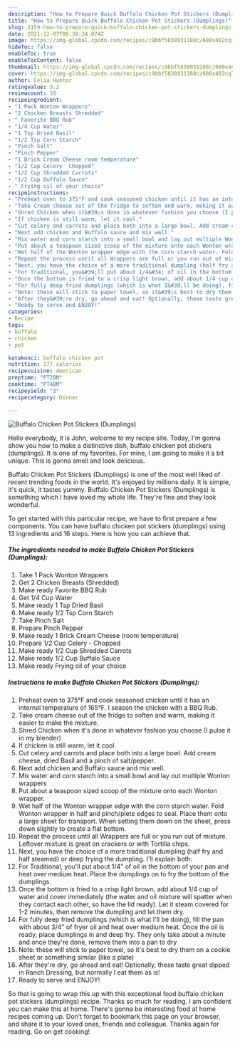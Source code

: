 ```yaml
---
description: "How to Prepare Quick Buffalo Chicken Pot Stickers (Dumplings)"
title: "How to Prepare Quick Buffalo Chicken Pot Stickers (Dumplings)"
slug: 3159-how-to-prepare-quick-buffalo-chicken-pot-stickers-dumplings
date: 2021-12-07T08:30:34.074Z
image: https://img-global.cpcdn.com/recipes/c9bbf5838931188c/680x482cq70/buffalo-chicken-pot-stickers-dumplings-recipe-main-photo.jpg
hideToc: false
enableToc: true
enableTocContent: false
thumbnail: https://img-global.cpcdn.com/recipes/c9bbf5838931188c/680x482cq70/buffalo-chicken-pot-stickers-dumplings-recipe-main-photo.jpg
cover: https://img-global.cpcdn.com/recipes/c9bbf5838931188c/680x482cq70/buffalo-chicken-pot-stickers-dumplings-recipe-main-photo.jpg
author: Celia Hunter
ratingvalue: 3.2
reviewcount: 18
recipeingredient:
- "1 Pack Wonton Wrappers"
- "2 Chicken Breasts Shredded"
- " Favorite BBQ Rub"
- "1/4 Cup Water"
- "1 Tsp Dried Basil"
- "1/2 Tsp Corn Starch"
- "Pinch Salt"
- "Pinch Pepper"
- "1 Brick Cream Cheese room temperature"
- "1/2 Cup Celery  Chopped"
- "1/2 Cup Shredded Carrots"
- "1/2 Cup Buffalo Sauce"
- " Frying oil of your choice"
recipeinstructions:
- "Preheat oven to 375°F and cook seasoned chicken until it has an internal temperature of 165°F. I season the chicken with a BBQ Rub."
- "Take cream cheese out of the fridge to soften and warm, making it easier to make the mixture."
- "Shred Chicken when it&#39;s done in whatever fashion you choose (I pulse it in my blender)"
- "If chicken is still warm, let it cool."
- "Cut celery and carrots and place both into a large bowl. Add cream cheese, dried Basil and a pinch of salt/pepper."
- "Next add chicken and Buffalo sauce and mix well."
- "Mix water and corn starch into a small bowl and lay out multiple Wonton wrappers"
- "Put about a teaspoon sized scoop of the mixture onto each Wonton wrapper."
- "Wet half of the Wonton wrapper edge with the corn starch water. Fold Wonton wrapper in half and pinch/plete edges to seal. Place them onto a large sheet for transport. When setting them down on the sheet, press down slightly to create a flat bottom."
- "Repeat the process until all Wrappers are full or you run out of mixture. Leftover mixture is great on crackers or with Tortilla chips."
- "Next, you have the choice of a more traditional dumpling (half fry and half steamed) or deep frying the dumpling. I&#39;ll explain both:"
- "For Traditional, you&#39;ll put about 1/4&#34; of oil in the bottom of your pan and heat over medium heat. Place the dumplings on to fry the bottom of the dumplings."
- "Once the bottom is fried to a crisp light brown, add about 1/4 cup of water and cover immediately (the water and oil mixture will spatter when they contact each other, so have the lid ready). Let it steam covered for 1-2 minutes, then remove the dumpling and let them dry."
- "For fully deep fried dumplings (which is what I&#39;ll be doing), fill the pan with about 3/4&#34; of fryer oil and heat over medium heat. Once the oil is ready, place dumplings in and deep fry. They only take about a minute and once they&#39;re done, remove them into a pan to dry"
- "Note: these will stick to paper towel, so it&#39;s best to dry them on a cookie sheet or something similar (like a plate)"
- "After they&#39;re dry, go ahead and eat! Optionally, these taste great dipped in Ranch Dressing, but normally I eat them as is!"
- "Ready to serve and ENJOY!"
categories:
- Recipe
tags:
- buffalo
- chicken
- pot

katakunci: buffalo chicken pot 
nutrition: 177 calories
recipecuisine: American
preptime: "PT28M"
cooktime: "PT48M"
recipeyield: "3"
recipecategory: Dinner

---
```



![Buffalo Chicken Pot Stickers (Dumplings)](https://img-global.cpcdn.com/recipes/c9bbf5838931188c/680x482cq70/buffalo-chicken-pot-stickers-dumplings-recipe-main-photo.jpg)

Hello everybody, it is John, welcome to my recipe site. Today, I'm gonna show you how to make a distinctive dish, buffalo chicken pot stickers (dumplings). It is one of my favorites. For mine, I am going to make it a bit unique. This is gonna smell and look delicious.



Buffalo Chicken Pot Stickers (Dumplings) is one of the most well liked of recent trending foods in the world. It's enjoyed by millions daily. It is simple, it's quick, it tastes yummy. Buffalo Chicken Pot Stickers (Dumplings) is something which I have loved my whole life. They're fine and they look wonderful.


To get started with this particular recipe, we have to first prepare a few components. You can have buffalo chicken pot stickers (dumplings) using 13 ingredients and 16 steps. Here is how you can achieve that.

<!--inarticleads1-->

##### The ingredients needed to make Buffalo Chicken Pot Stickers (Dumplings):

1. Take 1 Pack Wonton Wrappers
1. Get 2 Chicken Breasts (Shredded)
1. Make ready  Favorite BBQ Rub
1. Get 1/4 Cup Water
1. Make ready 1 Tsp Dried Basil
1. Make ready 1/2 Tsp Corn Starch
1. Take Pinch Salt
1. Prepare Pinch Pepper
1. Make ready 1 Brick Cream Cheese (room temperature)
1. Prepare 1/2 Cup Celery - Chopped
1. Make ready 1/2 Cup Shredded Carrots
1. Make ready 1/2 Cup Buffalo Sauce
1. Make ready  Frying oil of your choice




<!--inarticleads2-->

##### Instructions to make Buffalo Chicken Pot Stickers (Dumplings):

1. Preheat oven to 375°F and cook seasoned chicken until it has an internal temperature of 165°F. I season the chicken with a BBQ Rub.
1. Take cream cheese out of the fridge to soften and warm, making it easier to make the mixture.
1. Shred Chicken when it&#39;s done in whatever fashion you choose (I pulse it in my blender)
1. If chicken is still warm, let it cool.
1. Cut celery and carrots and place both into a large bowl. Add cream cheese, dried Basil and a pinch of salt/pepper.
1. Next add chicken and Buffalo sauce and mix well.
1. Mix water and corn starch into a small bowl and lay out multiple Wonton wrappers
1. Put about a teaspoon sized scoop of the mixture onto each Wonton wrapper.
1. Wet half of the Wonton wrapper edge with the corn starch water. Fold Wonton wrapper in half and pinch/plete edges to seal. Place them onto a large sheet for transport. When setting them down on the sheet, press down slightly to create a flat bottom.
1. Repeat the process until all Wrappers are full or you run out of mixture. Leftover mixture is great on crackers or with Tortilla chips.
1. Next, you have the choice of a more traditional dumpling (half fry and half steamed) or deep frying the dumpling. I&#39;ll explain both:
1. For Traditional, you&#39;ll put about 1/4&#34; of oil in the bottom of your pan and heat over medium heat. Place the dumplings on to fry the bottom of the dumplings.
1. Once the bottom is fried to a crisp light brown, add about 1/4 cup of water and cover immediately (the water and oil mixture will spatter when they contact each other, so have the lid ready). Let it steam covered for 1-2 minutes, then remove the dumpling and let them dry.
1. For fully deep fried dumplings (which is what I&#39;ll be doing), fill the pan with about 3/4&#34; of fryer oil and heat over medium heat. Once the oil is ready, place dumplings in and deep fry. They only take about a minute and once they&#39;re done, remove them into a pan to dry
1. Note: these will stick to paper towel, so it&#39;s best to dry them on a cookie sheet or something similar (like a plate)
1. After they&#39;re dry, go ahead and eat! Optionally, these taste great dipped in Ranch Dressing, but normally I eat them as is!
1. Ready to serve and ENJOY!



So that is going to wrap this up with this exceptional food buffalo chicken pot stickers (dumplings) recipe. Thanks so much for reading. I am confident you can make this at home. There's gonna be interesting food at home recipes coming up. Don't forget to bookmark this page on your browser, and share it to your loved ones, friends and colleague. Thanks again for reading. Go on get cooking!
